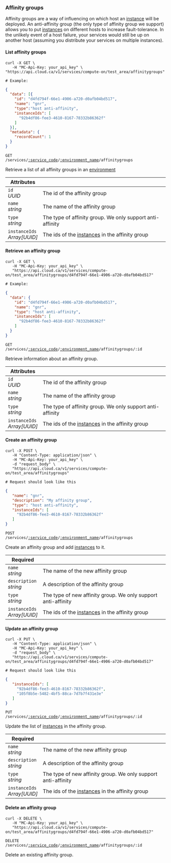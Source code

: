 ### Affinity groups

Affinity groups are a way of influencing on which host an [instance](#instances) will be deployed. An anti-affinity group (the only type of affinity group we support) allows you to put [instances](#instances) on different hosts to increase fault-tolerance. In the unlikely event of a host failure, your services would still be up on another host (assuming you distribute your services on multiple instances).

<!-------------------- LIST AFFINITY GROUPS -------------------->

#### List affinity groups

```shell
curl -X GET \
   -H "MC-Api-Key: your_api_key" \
"https://api.cloud.ca/v1/services/compute-on/test_area/affinitygroups"

# Example:
```
```json
{
  "data": [{
    "id": "d4fd794f-66e1-4906-a720-d0afb04bd517",
    "name": "gnr",
    "type":"host anti-affinity",
    "instanceIds": [
      "92b4df86-fee3-4610-8167-78332b86362f"
    ]
  }],
  "metadata": {
    "recordCount": 1
  }
}
```

<code>GET /services/<a href="#service-connections">:service_code</a>/<a href="#environments">:environment_name</a>/affinitygroups</code>

Retrieve a list of all affinity groups in an [environment](#environments)

Attributes | &nbsp;
---------- | -----
`id`<br/>*UUID* | The id of the affinity group
`name`<br/>*string* | The name of the affinity group
`type`<br/>*string* | The type of affinity group. We only support anti-affinity
`instanceIds`<br/>*Array[UUID]* | The ids of the [instances](#instances) in the affinity group


<!-------------------- RETRIEVE AN AFFINITY GROUP -------------------->

#### Retrieve an affinity group

```shell
curl -X GET \
   -H "MC-Api-Key: your_api_key" \
   "https://api.cloud.ca/v1/services/compute-on/test_area/affinitygroups/d4fd794f-66e1-4906-a720-d0afb04bd517"

# Example:
```
```json
{
  "data": {
    "id": "d4fd794f-66e1-4906-a720-d0afb04bd517",
    "name": "gnr",
    "type": "host anti-affinity",
    "instanceIds": [
      "92b4df86-fee3-4610-8167-78332b86362f"
    ]
  }
}
```

<code>GET /services/<a href="#service-connections">:service_code</a>/<a href="#environments">:environment_name</a>/affinitygroups/:id</code>

Retrieve information about an affinity group.

Attributes | &nbsp;
---------- | -----
`id`<br/>*UUID* | The id of the affinity group
`name`<br/>*string* | The name of the affinity group
`type`<br/>*string* | The type of affinity group. We only support anti-affinity
`instanceIds`<br/>*Array[UUID]* | The ids of the [instances](#instances) in the affinity group



<!-------------------- CREATE AN AFFINITY GROUP -------------------->

#### Create an affinity group

```shell
curl -X POST \
   -H "Content-Type: application/json" \
   -H "MC-Api-Key: your_api_key" \
   -d "request_body" \
   "https://api.cloud.ca/v1/services/compute-on/test_area/affinitygroups"

# Request should look like this
```
```json
{
   "name": "gnr",
   "description": "My affinity group",
   "type": "host anti-affinity",
   "instanceIds": [
     "92b4df86-fee3-4610-8167-78332b86362f"
   ]
}
```

<code>POST /services/<a href="#service-connections">:service_code</a>/<a href="#environments">:environment_name</a>/affinitygroups</code>

Create an affinity group and add [instances](#instances) to it.

Required | &nbsp;
---------- | -----
`name`<br/>*string* | The name of the new affinity group
`description`<br/>*string* | A description of the affinity group
`type`<br/>*string* | The type of new affinity group. We only support anti-affinity
`instanceIds`<br/>*Array[UUID]* | The ids of the [instances](#instances) in the affinity group



<!-------------------- UPDATE AN AFFINITY GROUP -------------------->

#### Update an affinity group

```shell
curl -X PUT \
   -H "Content-Type: application/json" \
   -H "MC-Api-Key: your_api_key" \
   -d "request_body" \
   "https://api.cloud.ca/v1/services/compute-on/test_area/affinitygroups/d4fd794f-66e1-4906-a720-d0afb04bd517"

# Request should look like this
```
```json
{
   "instanceIds": [
     "92b4df86-fee3-4610-8167-78332b86362f",
     "105f8b5e-5482-4bf5-88ca-7d7b7f431e3e"
   ]
}
```

<code>PUT /services/<a href="#service-connections">:service_code</a>/<a href="#environments">:environment_name</a>/affinitygroups/:id</code>

Update the list of [instances](#instances) in the affinity group.

Required | &nbsp;
---------- | -----
`name`<br/>*string* | The name of the new affinity group
`description`<br/>*string* | A description of the affinity group
`type`<br/>*string* | The type of new affinity group. We only support anti-affinity
`instanceIds`<br/>*Array[UUID]* | The ids of the [instances](#instances) in the affinity group


<!-------------------- DELETE AN AFFINITY GROUP -------------------->

#### Delete an affinity group

```shell
curl -X DELETE \
   -H "MC-Api-Key: your_api_key" \
   "https://api.cloud.ca/v1/services/compute-on/test_area/affinitygroups/d4fd794f-66e1-4906-a720-d0afb04bd517"
```

<code>DELETE /services/<a href="#service-connections">:service_code</a>/<a href="#environments">:environment_name</a>/affinitygroups/:id</code>

Delete an existing affinity group.
